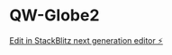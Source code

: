 # QW-Globe2

[Edit in StackBlitz next generation editor ⚡️](https://stackblitz.com/~/github.com/amithcabraal/QW-Globe2)